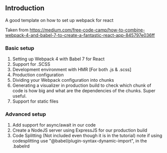 ## Introduction

A good template on how to set up webpack for react

Taken from 
https://medium.com/free-code-camp/how-to-combine-webpack-4-and-babel-7-to-create-a-fantastic-react-app-845797e036ff



### Basic setup
1. Setting up Webpack 4 with Babel 7 for React
2. Support for .SCSS
3. Development environment with HMR [For both .js & .scss]
4. Production configuration
5. Dividing your Webpack configuration into chunks
6. Generating a visualizer in production build to check which chunk of code is how big and what are the dependencies of the chunks. Super useful.
7. Support for static files

### Advanced setup
1. Add support for async/await in our code
2. Create a NodeJS server using ExpressJS for our production build
3. Code Splitting (Not included even though it is in the tutorial) note if using codesplitting use  "@babel/plugin-syntax-dynamic-import", in the .babelrd